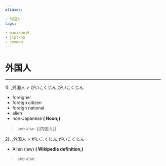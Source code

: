 ```yaml
---
aliases:
    
- 外国人
tags:
    
- wanikani6
- jlpt-n5
- common
---
```


# 外国人
---
1).
,外国人 > がいこくじん,がいこくじん

- foreigner
- foreign citizen
- foreign national
- alien
- non-Japanese
**( Noun;)**
> see also:  [[内国人]]
            
2).
,外国人 > がいこくじん,がいこくじん

- Alien (law)
**( Wikipedia definition;)**
> see also: 
            